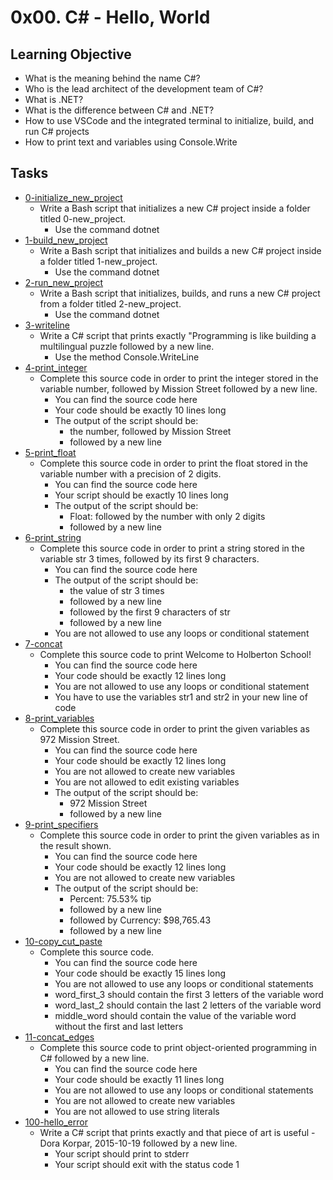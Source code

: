 # 0x00. C# - Hello, World

## Learning Objective

-  What is the meaning behind the name C#?
-  Who is the lead architect of the development team of C#?
-  What is .NET?
-  What is the difference between C# and .NET?
-  How to use VSCode and the integrated terminal to initialize, build, and run C# projects
-  How to print text and variables using Console.Write

## Tasks

-    [0-initialize_new_project](https://github.com/MitaliSengupta/holbertonschool-csharp/blob/master/0x00-csharp-hello_world/0-initialize_new_project.sh)
     -    Write a Bash script that initializes a new C# project inside a folder titled 0-new_project.
          -    Use the command dotnet
-    [1-build_new_project](https://github.com/MitaliSengupta/holbertonschool-csharp/blob/master/0x00-csharp-hello_world/1-build_new_project.sh)
     -    Write a Bash script that initializes and builds a new C# project inside a folder titled 1-new_project.
          -    Use the command dotnet
-    [2-run_new_project](https://github.com/MitaliSengupta/holbertonschool-csharp/blob/master/0x00-csharp-hello_world/2-run_new_project.sh)
     -    Write a Bash script that initializes, builds, and runs a new C# project from a folder titled 2-new_project.
          -    Use the command dotnet
-    [3-writeline](https://github.com/MitaliSengupta/holbertonschool-csharp/blob/master/0x00-csharp-hello_world/3-writeline)
     -    Write a C# script that prints exactly "Programming is like building a multilingual puzzle followed by a new line.
          -    Use the method Console.WriteLine
-    [4-print_integer](https://github.com/MitaliSengupta/holbertonschool-csharp/blob/master/0x00-csharp-hello_world/4-print_integer)
     -    Complete this source code in order to print the integer stored in the variable number, followed by Mission Street followed by a new line.
          - You can find the source code here
          -    Your code should be exactly 10 lines long
          -    The output of the script should be:
               -    the number, followed by Mission Street
               -    followed by a new line
-    [5-print_float](https://github.com/MitaliSengupta/holbertonschool-csharp/blob/master/0x00-csharp-hello_world/5-print_float)
     -    Complete this source code in order to print the float stored in the variable number with a precision of 2 digits.
          -    You can find the source code here
          -    Your script should be exactly 10 lines long
          -    The output of the script should be:
               -    Float: followed by the number with only 2 digits
               -    followed by a new line
-    [6-print_string](https://github.com/MitaliSengupta/holbertonschool-csharp/blob/master/0x00-csharp-hello_world/6-print_string)
     -    Complete this source code in order to print a string stored in the variable str 3 times, followed by its first 9 characters.
          -    You can find the source code here
          -    The output of the script should be:
               -    the value of str 3 times
               -    followed by a new line
               -    followed by the first 9 characters of str
               -    followed by a new line
          -    You are not allowed to use any loops or conditional statement
-    [7-concat](https://github.com/MitaliSengupta/holbertonschool-csharp/blob/master/0x00-csharp-hello_world/7-concat)
     -    Complete this source code to print Welcome to Holberton School!
          -    You can find the source code here
          -    Your code should be exactly 12 lines long
          -    You are not allowed to use any loops or conditional statement
          -    You have to use the variables str1 and str2 in your new line of code
-    [8-print_variables](https://github.com/MitaliSengupta/holbertonschool-csharp/blob/master/0x00-csharp-hello_world/8-print_variables)
     -    Complete this source code in order to print the given variables as 972 Mission Street.
          -    You can find the source code here
          -    Your code should be exactly 12 lines long
          -    You are not allowed to create new variables
          -    You are not allowed to edit existing variables
          -    The output of the script should be:
               -    972 Mission Street
               -    followed by a new line
-    [9-print_specifiers](https://github.com/MitaliSengupta/holbertonschool-csharp/blob/master/0x00-csharp-hello_world/9-print_specifiers)
     -    Complete this source code in order to print the given variables as in the result shown.
          -    You can find the source code here
          -    Your code should be exactly 12 lines long
          -    You are not allowed to create new variables
          -    The output of the script should be:
               -    Percent: 75.53% tip
               -    followed by a new line
               -    followed by Currency: $98,765.43
               -    followed by a new line
-    [10-copy_cut_paste](https://github.com/MitaliSengupta/holbertonschool-csharp/blob/master/0x00-csharp-hello_world/10-copy_cut_paste)
     -    Complete this source code.
          -    You can find the source code here
          -    Your code should be exactly 15 lines long
          -    You are not allowed to use any loops or conditional statements
          -    word_first_3 should contain the first 3 letters of the variable word
          -    word_last_2 should contain the last 2 letters of the variable word
          -    middle_word should contain the value of the variable word without the first and last letters
-    [11-concat_edges](https://github.com/MitaliSengupta/holbertonschool-csharp/blob/master/0x00-csharp-hello_world/11-concat_edges)
     -    Complete this source code to print object-oriented programming in C# followed by a new line.
          -    You can find the source code here
          -    Your code should be exactly 11 lines long
          -    You are not allowed to use any loops or conditional statements
          -    You are not allowed to create new variables
          -    You are not allowed to use string literals
-    [100-hello_error](https://github.com/MitaliSengupta/holbertonschool-csharp/blob/master/0x00-csharp-hello_world/100-hello_error)
     -    Write a C# script that prints exactly and that piece of art is useful - Dora Korpar, 2015-10-19 followed by a new line.
          -    Your script should print to stderr
          -    Your script should exit with the status code 1
